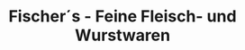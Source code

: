---
title: "Fischer´s - Feine Fleisch- und Wurstwaren"
url: /heringsdorf/fischer-s-feine-fleisch-und-wurstwaren/
shop: Metzgerei
---